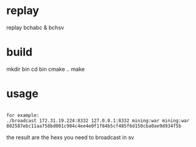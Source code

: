 # replay
replay bchabc &amp; bchsv


# build

mkdir bin
cd bin
cmake ..
make


# usage
``` ./broadcast url_abc url_sv auth_abc auth_sv txid

for example:
./broadcast 172.31.19.224:8332 127.0.0.1:8332 mining:war mining:war 802587ebc11aa758bd001c904c4ee4e0f1f84b5cf485f6d150cba0ae9d934f5b

```

the result are the hexs you need to broadcast in sv

